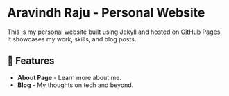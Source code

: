 # Aravindh Raju - Personal Website  

This is my personal website built using Jekyll and hosted on GitHub Pages. It showcases my work, skills, and blog posts.

## 🚀 Features  

- **About Page** - Learn more about me.
- **Blog** - My thoughts on tech and beyond.    
